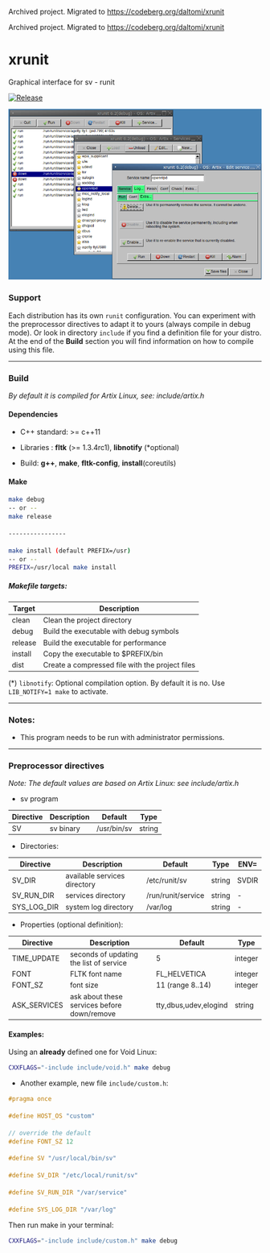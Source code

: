 Archived project. Migrated to https://codeberg.org/daltomi/xrunit

Archived project. Migrated to https://codeberg.org/daltomi/xrunit

# xrunit

Graphical interface for sv - runit

[![Release](https://img.shields.io/github/v/release/daltomi/xrunit)](https://github.com/daltomi/xrunit/releases/latest)

<img src="https://github.com/daltomi/xrunit/raw/master/preview00.png"/>


### Support

Each distribution has its own `runit` configuration.
You can experiment with the preprocessor directives to adapt it to yours (always compile in debug mode).
Or look in directory `include` if you find a definition file for your distro.
At the end of the **Build** section you will find information on how to compile using this file.

___

### Build

_By default it is compiled for Artix Linux, see: include/artix.h_


#### Dependencies

* C++ standard: >= c++11

* Libraries : **fltk** (>= 1.3.4rc1), **libnotify** (*optional)

* Build:  **g++**, **make**, **fltk-config**, **install**(coreutils)

#### Make

```bash
make debug
-- or --
make release

----------------

make install (default PREFIX=/usr)
-- or --
PREFIX=/usr/local make install
```
##### Makefile targets:

| Target | Description |
|--------|--------------|
| clean  |  Clean the project directory |
| debug  | Build the executable with debug symbols |
| release | Build the executable for performance |
| install | Copy the executable to $PREFIX/bin |
| dist   | Create a compressed file with the project files |


(*) `libnotify`: Optional compilation option. By default it is no. Use `LIB_NOTIFY=1 make` to activate.

___

### Notes:

* This program needs to be run with administrator permissions.

___

### Preprocessor directives

_Note: The default values are based on Artix Linux: see include/artix.h_


* sv program

| Directive | Description | Default | Type |
|-------------------------------|---------|---------|---------
| SV |  sv binary | /usr/bin/sv | string



* Directories:

| Directive | Description | Default | Type | ENV= |
|-------------------------------|---------|---------|---------|---------
| SV_DIR      |  available services directory | /etc/runit/sv | string | SVDIR
| SV_RUN_DIR  |  services directory | /run/runit/service | string  | -
| SYS_LOG_DIR | system log directory | /var/log | string | -



* Properties (optional definition):

| Directive | Description | Default | Type |
|-------------------------------|---------|---------|---------
| TIME_UPDATE | seconds of updating the list of service | 5 | integer
| FONT        | FLTK font name  | FL_HELVETICA | integer
| FONT_SZ     | font size | 11 (range 8..14)| integer
| ASK_SERVICES | ask about these services before down/remove | tty,dbus,udev,elogind | string



#### Examples:


Using an **already** defined one for Void Linux:

```bash
CXXFLAGS="-include include/void.h" make debug
```


- Another example, new file `include/custom.h`:

```c
#pragma once

#define HOST_OS "custom"

// override the default
#define FONT_SZ 12

#define SV "/usr/local/bin/sv"

#define SV_DIR "/etc/local/runit/sv"

#define SV_RUN_DIR "/var/service"

#define SYS_LOG_DIR "/var/log"
```

Then run make in your terminal:

```bash
CXXFLAGS="-include include/custom.h" make debug
```

